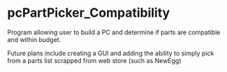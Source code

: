 # pcPartPicker_Compatibility
Program allowing user to build a PC and determine if parts are compatible and within budget. 

Future plans include creating a GUI and adding the ability to simply pick from a parts list scrapped from web store (such as NewEgg)
